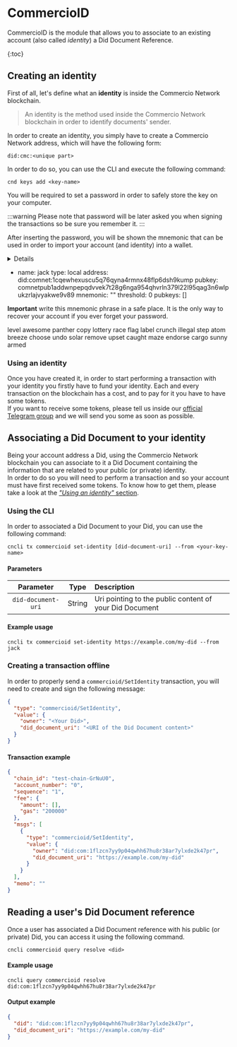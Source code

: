 # CommercioID
CommercioID is the module that allows you to associate to an existing account (also called *identity*) a 
Did Document Reference.  
 
{:toc}
 
## Creating an identity
First of all, let's define what an **identity** is inside the Commercio Network blockchain.  

> An identity is the method used inside the Commercio Network blockchain in order to identify documents' sender.

In order to create an identity, you simply have to create a Commercio Network address, which will have the 
following form: 

```
did:cmc:<unique part>
```

In order to do so, you can use the CLI and execute the following command: 

```shell
cnd keys add <key-name>
``` 

You will be required to set a password in order to safely store the key on your computer.  

:::warning
Please note that password will be later asked you when signing the transactions so be sure you remember it.
:::  

After inserting the password, you will be shown the mnemonic that can be used in order to import your account 
(and identity) into a wallet. 

<summary>
<details>Identity creation example output</details>

- name: jack
  type: local
  address: did:comnet:1cqewhexuscu5q76qyna4rmnx48flp6dsh9kump
  pubkey: comnetpub1addwnpepqdvvek7t28g6nga954qhvrln379l22l95qag3n6wlpukzrlajvyakwe9v89
  mnemonic: ""
  threshold: 0
  pubkeys: []


**Important** write this mnemonic phrase in a safe place.
It is the only way to recover your account if you ever forget your password.

level awesome panther copy lottery race flag label crunch illegal step atom breeze choose undo solar remove upset caught maze endorse cargo sunny armed
</summary>

### Using an identity
Once you have created it, in order to start performing a transaction with your identity you firstly have to 
fund your identity. Each and every transaction on the blockchain has a cost, and to pay for it you have to have some 
tokens.  
If you want to receive some tokens, please tell us inside our [official Telegram group](https://t.me/commercionetwork) 
and we will send you some as soon as possible.

## Associating a Did Document to your identity 
Being your account address a Did, using the Commercio Network blockchain you can associate to it a Did Document
containing the information that are related to your public (or private) identity.  
In order to do so you will need to perform a transaction and so your account must have first received some tokens. To
know how to get them, please take a look at the [*"Using an identity"* section](#using-an-identity). 

### Using the CLI 
In order to associated a Did Document to your Did, you can use the following command:

```shell
cncli tx commercioid set-identity [did-document-uri] --from <your-key-name>
```

#### Parameters
| Parameter | Type | Description |  
| :-------: | :---: | :--------- |  
| `did-document-uri` | String | Uri pointing to the public content of your Did Document |

#### Example usage

```shell
cncli tx commercioid set-identity https://example.com/my-did --from jack
```

### Creating a transaction offline
In order to properly send a `commercioid/SetIdentity` transaction, you will need to create and sign the 
following message:

```json
{
  "type": "commercioid/SetIdentity",
  "value": {
    "owner": "<Your Did>",
    "did_document_uri": "<URI of the Did Document content>"
  }
}
```

#### Transaction example
```json
{
  "chain_id": "test-chain-GrNuU0",
  "account_number": "0",
  "sequence": "1",
  "fee": {
    "amount": [],
    "gas": "200000"
  },
  "msgs": [
    {
      "type": "commercioid/SetIdentity",
      "value": {
        "owner": "did:com:1flzcn7yy9p04qwhh67hu8r38ar7ylxde2k47pr",
        "did_document_uri": "https://example.com/my-did"
      }
    }
  ],
  "memo": ""
}
```

## Reading a user's Did Document reference
Once a user has associated a Did Document reference with his public (or private) Did, you can access it using the
following command. 

```shell
cncli commercioid query resolve <did>
``` 

#### Example usage
```shell
cncli query commercioid resolve did:com:1flzcn7yy9p04qwhh67hu8r38ar7ylxde2k47pr
```

#### Output example
```json
{
  "did": "did:com:1flzcn7yy9p04qwhh67hu8r38ar7ylxde2k47pr",
  "did_document_uri": "https://example.com/my-did"
}

```